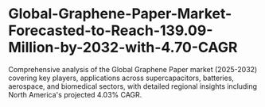 # Global-Graphene-Paper-Market-Forecasted-to-Reach-139.09-Million-by-2032-with-4.70-CAGR
Comprehensive analysis of the Global Graphene Paper market (2025-2032) covering key players, applications across supercapacitors, batteries, aerospace, and biomedical sectors, with detailed regional insights including North America's projected 4.03% CAGR.
